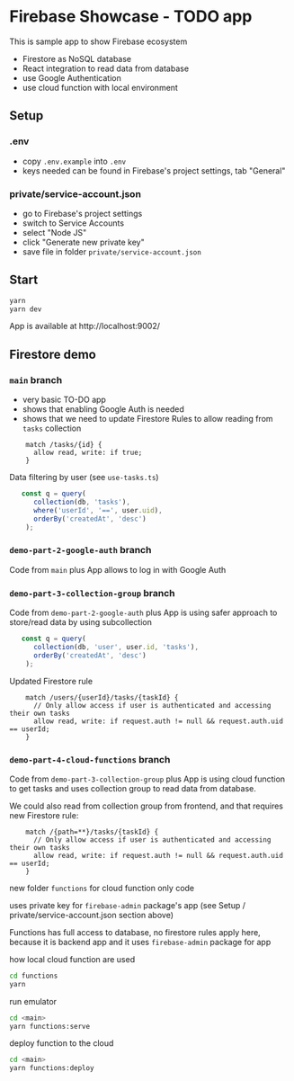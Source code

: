 # Firebase Showcase - TODO app

This is sample app to show Firebase ecosystem

* Firestore as NoSQL database
* React integration to read data from database
* use Google Authentication
* use cloud function with local environment

## Setup

### .env

* copy `.env.example` into `.env`
* keys needed can be found in Firebase's project settings, tab "General"

### private/service-account.json

* go to Firebase's project settings
* switch to Service Accounts
* select "Node JS"
* click "Generate new private key"
* save file in folder `private/service-account.json`

## Start

```bash
yarn
yarn dev
```

App is available at http://localhost:9002/

## Firestore demo

### `main` branch

* very basic TO-DO app
* shows that enabling Google Auth is needed
* shows that we need to update Firestore Rules to allow reading from `tasks` collection

```text
    match /tasks/{id} {
      allow read, write: if true;
    }
```

Data filtering by user (see `use-tasks.ts`)

```ts
   const q = query(
      collection(db, 'tasks'),
      where('userId', '==', user.uid),
      orderBy('createdAt', 'desc')
    );
```

### `demo-part-2-google-auth` branch

Code from `main` plus App allows to log in with Google Auth

### `demo-part-3-collection-group` branch

Code from `demo-part-2-google-auth` plus App is using safer approach to store/read data by using subcollection

```ts
   const q = query(
      collection(db, 'user', user.id, 'tasks'),
      orderBy('createdAt', 'desc')
    );
```

Updated Firestore rule

```text
    match /users/{userId}/tasks/{taskId} {
      // Only allow access if user is authenticated and accessing their own tasks
      allow read, write: if request.auth != null && request.auth.uid == userId;
    }
```

### `demo-part-4-cloud-functions` branch

Code from `demo-part-3-collection-group` plus App is using cloud function to get tasks and uses collection group to read data from database.

We could also read from collection group from frontend, and that requires new Firestore rule:

```text
    match /{path=**}/tasks/{taskId} {
      // Only allow access if user is authenticated and accessing their own tasks
      allow read, write: if request.auth != null && request.auth.uid == userId;
    }
```

new folder `functions` for cloud function only code

uses private key for `firebase-admin` package's app (see Setup / private/service-account.json section above)

Functions has full access to database, no firestore rules apply here, because it is backend app and it uses `firebase-admin` package for app

how local cloud function are used

```bash
cd functions
yarn
```

run emulator

```bash
cd <main>
yarn functions:serve
```

deploy function to the cloud

```bash
cd <main>
yarn functions:deploy
```
